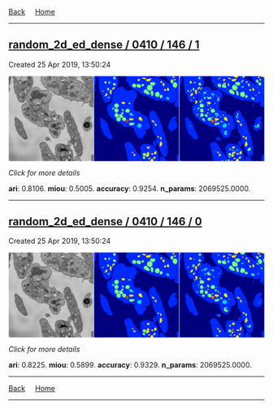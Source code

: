 
[Back](..)&nbsp;&nbsp;&nbsp;&nbsp;&nbsp;[Home](https://leapmanlab.github.io/snapshots)

---

<div class="summary"><a href="1"><h2>random_2d_ed_dense / 0410 / 146 / 1</h2></a><p>Created 25 Apr 2019, 13:50:24
</p><a href="1"><img src="1/media/summary.png" align="center"></a><p>
<i>Click for more details</i>
</p></div>

**ari**: 0.8106. **miou**: 0.5005. **accuracy**: 0.9254. **n_params**: 2069525.0000. 

---

<div class="summary"><a href="0"><h2>random_2d_ed_dense / 0410 / 146 / 0</h2></a><p>Created 25 Apr 2019, 13:50:24
</p><a href="0"><img src="0/media/summary.png" align="center"></a><p>
<i>Click for more details</i>
</p></div>

**ari**: 0.8225. **miou**: 0.5899. **accuracy**: 0.9329. **n_params**: 2069525.0000. 

---

[Back](..)&nbsp;&nbsp;&nbsp;&nbsp;&nbsp;[Home](https://leapmanlab.github.io/snapshots)

---
